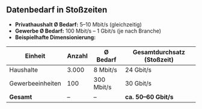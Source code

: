 ## Datenbedarf in Stoßzeiten

- **Privathaushalt Ø Bedarf:** 5–10 Mbit/s (gleichzeitig)
- **Gewerbe Ø Bedarf:** 100 Mbit/s – 1 Gbit/s (je nach Branche)
- **Beispielhafte Dimensionierung:**

| Einheit         | Anzahl   | Ø Bedarf      | Gesamtdurchsatz (Stoßzeit) |
|------------------|----------|----------------|-----------------------------|
| Haushalte        | 3.000    | 8 Mbit/s       | 24 Gbit/s                   |
| Gewerbeeinheiten | 100      | 300 Mbit/s     | 30 Gbit/s                   |
| **Gesamt**       | –        | –              | **ca. 50–60 Gbit/s**        |
